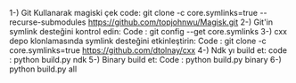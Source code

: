 1-) Git Kullanarak magiski çek 
code:
git clone -c core.symlinks=true --recurse-submodules https://github.com/topjohnwu/Magisk.git
2-) Git'in symlink desteğini kontrol edin:
Code : 
git config --get core.symlinks
3-) cxx depo klonlamasında symlink desteğini etkinleştirin:
Code : 
git clone -c core.symlinks=true https://github.com/dtolnay/cxx
4-) Ndk yı build et:
code : 
python build.py ndk
5-) Binary build et:
Code : 
python build.py binary
6-) python build.py all
